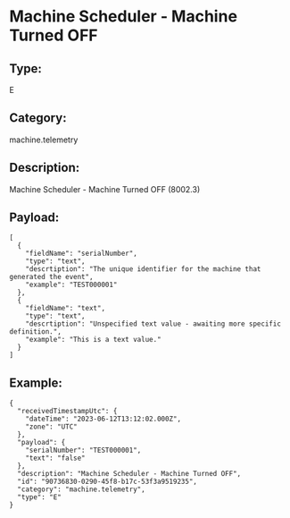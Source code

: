 # Machine Scheduler - Machine Turned OFF

## Type:

E

## Category:

machine.telemetry

## Description: 

Machine Scheduler - Machine Turned OFF (8002.3)

## Payload:

```
[
  {
    "fieldName": "serialNumber",
    "type": "text",
    "descrtiption": "The unique identifier for the machine that generated the event",
    "example": "TEST000001"
  },
  {
    "fieldName": "text",
    "type": "text",
    "descrtiption": "Unspecified text value - awaiting more specific definition.",
    "example": "This is a text value."
  }
]
```

## Example:

```
{
  "receivedTimestampUtc": {
    "dateTime": "2023-06-12T13:12:02.000Z",
    "zone": "UTC"
  },
  "payload": {
    "serialNumber": "TEST000001",
    "text": "false"
  },
  "description": "Machine Scheduler - Machine Turned OFF",
  "id": "90736830-0290-45f8-b17c-53f3a9519235",
  "category": "machine.telemetry",
  "type": "E"
}
```
